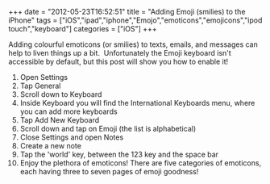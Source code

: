 +++
date = "2012-05-23T16:52:51"
title = "Adding Emoji (smilies) to the iPhone"
tags = ["iOS","ipad","iphone","Emojo","emoticons","emojicons","ipod touch","keyboard"]
categories = ["iOS"]
+++

Adding colourful emoticons (or smilies) to texts, emails, and messages can help to liven things up a bit.  Unfortunately the Emoji keyboard isn't accessible by default, but this post will show you how to enable it! 

1. Open Settings
2. Tap General
3. Scroll down to Keyboard
4. Inside Keyboard you will find the International Keyboards menu, where you can add more keyboards
5. Tap Add New Keyboard
6. Scroll down and tap on Emoji (the list is alphabetical)
7. Close Settings and open Notes
8. Create a new note
9. Tap the 'world' key, between the 123 key and the space bar
10. Enjoy the plethora of emoticons! 
There are five categories of emoticons, each having three to seven pages of emoji goodness!
